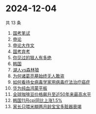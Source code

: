 # 2024-12-04

共 13 条

<!-- BEGIN ZHIHUSEARCH -->
<!-- 最后更新时间 Wed Dec 04 2024 11:35:45 GMT+0800 (China Standard Time) -->
1. [国考笔试](https://www.zhihu.com/search?q=国考笔试)
1. [申论](https://www.zhihu.com/search?q=申论)
1. [申论大作文](https://www.zhihu.com/search?q=申论大作文)
1. [国考弃考](https://www.zhihu.com/search?q=国考弃考)
1. [你见过的狠人有多绝](https://www.zhihu.com/search?q=你见过的狠人有多绝)
1. [韩国](https://www.zhihu.com/search?q=韩国)
1. [湖人vs森林狼](https://www.zhihu.com/search?q=湖人vs森林狼)
1. [为何诸葛亮墓始终无人敢盗](https://www.zhihu.com/search?q=为何诸葛亮墓始终无人敢盗)
1. [如何看待女病毒学家用病毒疗法治疗癌症](https://www.zhihu.com/search?q=如何看待女病毒学家用病毒疗法治疗癌症)
1. [华为纯血鸿蒙平板](https://www.zhihu.com/search?q=华为纯血鸿蒙平板)
1. [全球咖啡豆价格飙升至近50年来最高水平](https://www.zhihu.com/search?q=全球咖啡豆价格飙升至近50年来最高水平)
1. [韩国11月cpi同比上涨1.5%](https://www.zhihu.com/search?q=韩国11月cpi同比上涨1.5%)
1. [家长只喂米糊两月龄宝宝多脏器衰竭](https://www.zhihu.com/search?q=家长只喂米糊两月龄宝宝多脏器衰竭)
<!-- END ZHIHUSEARCH -->
